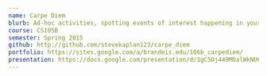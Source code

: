 ```yaml
---
name: Carpe Diem
blurb: Ad-hoc activities, spotting events of interest happening in your community! "Ever wondered where to get free food in Brandeis campus right now?
course: CS105B
semester: Spring 2015
github: http://github.com/stevekaplan123/carpe_diem
portfolio: https://sites.google.com/a/brandeis.edu/166b_carpediem/
presentation: https://docs.google.com/presentation/d/1gC5Oj449MDalWkNU6-OEuDJWZq_Wmw6C6YwYU8EKis8/edit#slide=id.gaf41edd3d_0_38
---
```

